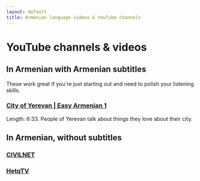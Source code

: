 ```yaml
---
layout: default
title: Armenian language videos & YouTube channels
---
```


<h1> YouTube channels & videos</h1>

<h2> In Armenian with Armenian subtitles</h2>
These work great if you're just starting out and need to polish your listening skills.

<h3><a href="https://www.youtube.com/watch?v=UCC0QZKKPow" target="_blank">City of Yerevan | Easy Armenian 1</a></h3>
Length: 6:33. People of Yerevan talk about things they love about their city.
  
<h2>In Armenian, without subtitles</h2>

<h3><a href="https://www.youtube.com/c/CivilNetTV/videos" target="_blank">CIVILNET</a></h3>
  
<h3><a href="https://www.youtube.com/user/HetqTV/videos" target="_blank">HetqTV</a></h3>
